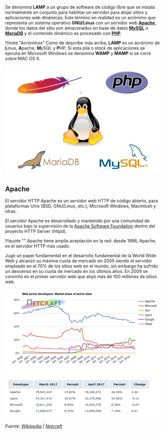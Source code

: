 Se denomina **LAMP** a un grupo de software de código libre que se instala normalmente en conjunto para habilitar un servidor para alojar sitios y aplicaciones web dinámicas. Este término en realidad es un acrónimo que representa un sistema operativo **GNU/Linux** con un servidor web **[Apache](https://httpd.apache.org/)**, donde los datos del sitio son almacenados en base de datos **[MySQL](https://www.mysql.com/)** o **[MariaDB](https://mariadb.org/)** y el contenido dinámico es procesado con **[PHP](https://secure.php.net/)**.

!!!note "Acrónimos"
	Como de describe más arriba, **LAMP** es un acrónimo de **L**inux, **A**pache, **M**ySQL y **P**HP. Si esta pila o _stack_ de aplicaciones se ejecuta en Microsoft Windows se denomina **WAMP** y **MAMP** si se corre sobre MAC OS X.

![LAMPStack](imgLamp/lamp.svg)


## Apache
El servidor HTTP Apache es un servidor web HTTP de código abierto, para plataformas Unix (BSD, GNU/Linux, etc.), Microsoft Windows, Macintosh y otras. 

El servidor Apache es desarrollado y mantenido por una comunidad de usuarios bajo la supervisión de la [Apache Software Foundation](https://www.apache.org/) dentro del proyecto HTTP Server (httpd).

!!!quote ""
	Apache tiene amplia aceptación en la red: desde 1996, Apache, es el servidor HTTP más usado. 

Jugó un papel fundamental en el desarrollo fundamental de la World Wide Web y alcanzó su máxima cuota de mercado en 2005 siendo el servidor empleado en el 70% de los sitios web en el mundo, sin embargo ha sufrido un descenso en su cuota de mercado en los últimos años. En 2009 se convirtió en el primer servidor web que alojó más de 100 millones de sitios web.

![Estadísticas de Netcraft para abril de 2017](imgLamp/netcraft_2017_04.png)

_Fuente: [Wikipedia](https://es.wikipedia.org/wiki/Servidor_HTTP_Apache)  |  [Netcraft](https://news.netcraft.com/archives/2017/04/21/april-2017-web-server-survey.html)_
